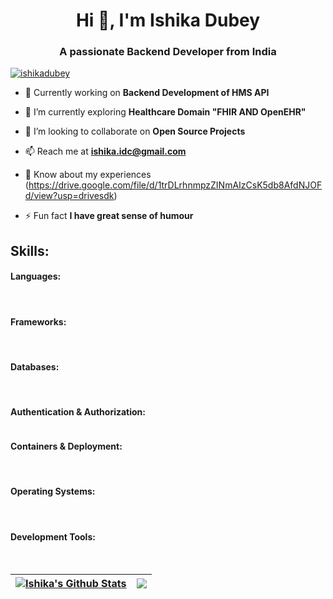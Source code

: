 <h1 align="center">Hi 👋, I'm Ishika Dubey</h1>
<h3 align="center">A passionate Backend Developer from India</h3>

<p align="left"> <a href="https://www.linkedin.com/in/ishika-dubey-22d12?utm_source=share&utm_campaign=share_via&utm_content=profile&utm_medium=android_app" target="blank"><img src="https://img.shields.io/badge/Follow--%40IshikaDubey-black?style=for-the-badge&logo=Linkedin&logoColor=white&color=black" alt="ishikadubey" /></a> </p>


- 🔭 Currently working on **Backend Development of HMS API**

- 🌱 I’m currently exploring **Healthcare Domain "FHIR AND OpenEHR"**

- 👯 I’m looking to collaborate on **Open Source Projects**

- 📫 Reach me at **ishika.idc@gmail.com**

- 📄 Know about my experiences (https://drive.google.com/file/d/1trDLrhnmpzZINmAIzCsK5db8AfdNJOFd/view?usp=drivesdk)

- ⚡ Fun fact **I have great sense of humour**

## Skills:

#### Languages:
<p align="left">
<a href="https://go.dev/" target="blank"><img align="center" src="https://img.shields.io/badge/Go-cyan?style=for-the-badge&logo=Go&logoColor=Black&labelColor=black&color=cyan" alt=""/></a>
<a href="https://www.python.org/" target="blank"><img align="center" src="https://img.shields.io/badge/Python-61dbfb?style=for-the-badge&logo=Pyhton&logoColor=Black&labelColor=black&color=61dbfb" alt=""/></a>
<a href="https://www.java.com/en/" target="blank"><img align="center" src="https://img.shields.io/badge/Java-ED1D25?style=for-the-badge&logo=Java&logoColor=Black&labelColor=black&color=ED1D25" alt=""/></a>
<a href="https://www.w3schools.com/html/" target="blank"><img align="center" src="https://img.shields.io/badge/HTML-ff5733?style=for-the-badge&logoColor=Black&color=ff5733" alt=""/></a>
<a href="https://www.w3schools.com/css/" target="blank"><img align="center" src="https://img.shields.io/badge/CSS-2AA4F4?style=for-the-badge&logo=HTML&logoColor=black&color=2AA4F4" alt=""/></a>
</p>

#### Frameworks:
<p align="left">
  <a href="https://gofiber.io/" target="blank"><img align="center" src="https://img.shields.io/badge/GoFiber-Cyan?style=for-the-badge&logoColor=Black&color=cyan" alt=""/></a>
  <a href="https://spring.io/projects/spring-boot" target="blank"><img align="center" src="https://img.shields.io/badge/SpringBoot-Green?style=for-the-badge&logo=Spring&logoColor=black&color=green" alt=""/></a>
  <a href="https://fastapi.tiangolo.com/" target="blank"><img align="center" src="https://img.shields.io/badge/FastApi-lightblue?style=for-the-badge&logo=FastApi&logoColor=black&color=lightblue" alt=""/></a>
  <a href="https://pkg.go.dev/github.com/gorilla/websocket" target="blank"><img align="center" src="https://img.shields.io/badge/GorillaWebsocket-darkblue?style=for-the-badge&logo=Websocket&logoColor=black&color=darkblue" alt=""/></a>
  </p>

#### Databases:
<p align="left">
  <a href="https://www.mongodb.com/" target="blank"><img align="center" src="https://img.shields.io/badge/MongoDB-3FA037?style=for-the-badge&logo=MOngodb&logoColor=black&color=3FA037" alt=""/></a>
<a href="https://www.mysql.com/" target="blank"><img align="center" src="https://img.shields.io/badge/MySQL-%2300758f?style=for-the-badge&logo=MySQL&logoColor=black&color=%2300758f" alt=""/></a>
  <a href="https://www.ehrbase.org/" target="blank"><img align="center" src="https://img.shields.io/badge/EHRBase-e6ebee?style=for-the-badge&logo=EHRBase&logoColor=black&color=FF0000" alt=""/></a>
</p>

#### Authentication & Authorization:
<p align="left">
  <a href="https://www.keycloak.org/" target="blank"><img align="center" src="https://img.shields.io/badge/Keycloak-blue?style=for-the-badge&logo=Keycloak&logoColor=black&color=blue" alt=""/></a>
</p>

#### Containers & Deployment:
<p align="left">
  <a href="https://nginx.org/en/" target="blank"><img align="center" src="https://img.shields.io/badge/Nginx-green?style=for-the-badge&logo=Nginx&logoColor=black&color=green" alt=""/></a>
 <a href="https://www.docker.com/" target="blank"><img align="center" src="https://img.shields.io/badge/Docker-blue?style=for-the-badge&logo=Docker&logoColor=black&color=blue" alt=""/></a>
</p>

#### Operating Systems:
<p align="left">
  <a href="https://www.linux.org/" target="blank"><img align="center" src="https://img.shields.io/badge/Linux-blue?style=for-the-badge&logo=linux&logoColor=black&color=yellow" alt=""/></a>
 <a href="https://www.microsoft.com/en-us/software-download/windows11" target="blank"><img align="center" src="https://img.shields.io/badge/Windows-green?style=for-the-badge&logo=Windows&logoColor=black&color=blue" alt=""/></a>
</p>

#### Development Tools:
<p align="left">
  <a href="https://code.visualstudio.com/" target="blank"><img align="center" src="https://img.shields.io/badge/VsCode-blue?style=for-the-badge&logo=Vscode&logoColor=black&color=blue" alt=""/></a>
 <a href="https://git-scm.com/" target="blank"><img align="center" src="https://img.shields.io/badge/Git-Orange?style=for-the-badge&logo=Git&logoColor=black&color=orange" alt=""/></a>
  <a href="https://github.com/ishika0102" target="blank"><img align="center" src="https://img.shields.io/badge/Github-white?style=for-the-badge&logo=Github&logoColor=black&color=grey" alt=""/></a>
 <a href="https://www.postman.com/" target="blank"><img align="center" src="https://img.shields.io/badge/Postman-orange?style=for-the-badge&logo=Postman&logoColor=black&color=orange" alt=""/></a>
</p>


| <a href=""><img align="center" src="https://github-readme-stats.vercel.app/api?username=ishika0102&theme=buefy&show_icons=true&hide_border=false&count_private=true" alt="Ishika's Github Stats" /></a> | <a href=""><img align="center" src="https://github-readme-stats.vercel.app/api/top-langs/?username=ishika0102&theme=buefy&show_icons=true&hide_border=false&layout=compact" /></a> |
| ------------- | ------------- |
